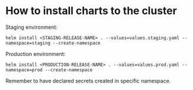 # How to install charts to the cluster
Staging environment:
```commandline
helm install <STAGING-RELEASE-NAME> . --values=values.staging.yaml --namespace=staging --create-namespace
```
Production environment:
```commandline
helm install <PRODUCTION-RELEASE-NAME> . --values=values.prod.yaml --namespace=prod --create-namespace
```
Remember to have declared secrets created in specific namespace.